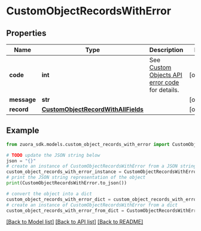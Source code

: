 # CustomObjectRecordsWithError


## Properties

Name | Type | Description | Notes
------------ | ------------- | ------------- | -------------
**code** | **int** | See [Custom Objects API error code](https://knowledgecenter.zuora.com/Central_Platform/Custom_Objects/Z_Custom_Objects_API#Custom_Objects_API_error_code) for details. | [optional] 
**message** | **str** |  | [optional] 
**record** | [**CustomObjectRecordWithAllFields**](CustomObjectRecordWithAllFields.md) |  | [optional] 

## Example

```python
from zuora_sdk.models.custom_object_records_with_error import CustomObjectRecordsWithError

# TODO update the JSON string below
json = "{}"
# create an instance of CustomObjectRecordsWithError from a JSON string
custom_object_records_with_error_instance = CustomObjectRecordsWithError.from_json(json)
# print the JSON string representation of the object
print(CustomObjectRecordsWithError.to_json())

# convert the object into a dict
custom_object_records_with_error_dict = custom_object_records_with_error_instance.to_dict()
# create an instance of CustomObjectRecordsWithError from a dict
custom_object_records_with_error_from_dict = CustomObjectRecordsWithError.from_dict(custom_object_records_with_error_dict)
```
[[Back to Model list]](../README.md#documentation-for-models) [[Back to API list]](../README.md#documentation-for-api-endpoints) [[Back to README]](../README.md)


